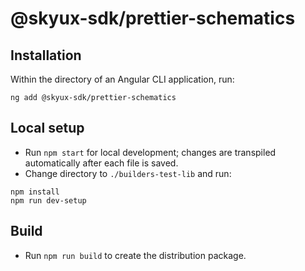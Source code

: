 # @skyux-sdk/prettier-schematics

## Installation

Within the directory of an Angular CLI application, run:

```
ng add @skyux-sdk/prettier-schematics
```

## Local setup

- Run `npm start` for local development; changes are transpiled automatically after each file is saved.
- Change directory to `./builders-test-lib` and run:

```
npm install
npm run dev-setup
```

## Build

- Run `npm run build` to create the distribution package.
